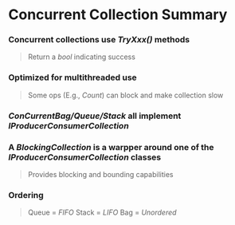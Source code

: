 # Concurrent Collection Summary
### Concurrent collections use *TryXxx()* methods
> Return a *bool* indicating success
### Optimized for multithreaded use
> Some ops (E.g., *Count*) can block and make collection slow
### *ConCurrentBag/Queue/Stack* all implement *IProducerConsumerCollection*
### A *BlockingCollection* is a warpper around one of the *IProducerConsumerCollection* classes
> Provides blocking and bounding capabilities
### Ordering
> Queue = *FIFO*
> Stack = *LIFO*
> Bag = *Unordered*
